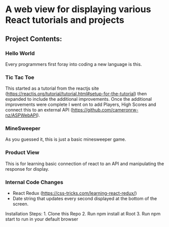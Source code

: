 # A web view for displaying various React tutorials and projects

## Project Contents:

### Hello World 

Every programmers first foray into coding a new language is this.

### Tic Tac Toe

This started as a tutorial from the reactjs site (https://reactjs.org/tutorial/tutorial.html#setup-for-the-tutorial) then expanded to include the additional improvements.
Once the additional improvements were complete I went on to add Players, High Scores and connect this to an external API (https://github.com/cameronrw-nz/ASPWebAPI).

### MineSweeper

As you guessed it, this is just a basic minesweeper game.

### Product View

This is for learning basic connection of react to an API and manipulating the response for display.

### Internal Code Changes

* React Redux (https://css-tricks.com/learning-react-redux/)
* Date string that updates every second displayed at the bottom of the screen.

Installation Steps:
    1. Clone this Repo
    2. Run npm install at Root
    3. Run npm start to run in your default browser